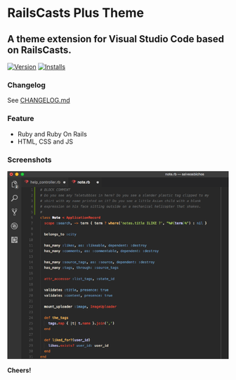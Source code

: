 # RailsCasts Plus Theme
## A theme extension for Visual Studio Code based on RailsCasts.  

[![Version](http://vsmarketplacebadge.apphb.com/version/marlosirapuan.vscode-theme-railscasts-plus.svg)](https://marketplace.visualstudio.com/items?itemName=marlosirapuan.vscode-theme-railscasts-plus)
[![Installs](http://vsmarketplacebadge.apphb.com/installs/marlosirapuan.vscode-theme-railscasts-plus.svg)](https://marketplace.visualstudio.com/items?itemName=marlosirapuan.vscode-theme-railscasts-plus)

### Changelog

See [CHANGELOG.md](./CHANGELOG.md)

### Feature
* Ruby and Ruby On Rails
* HTML, CSS and JS

### Screenshots
![Screenshot](https://github.com/marlosirapuan/vscode-theme-railscasts-plus/raw/master/screenshot.png)

**Cheers!**
